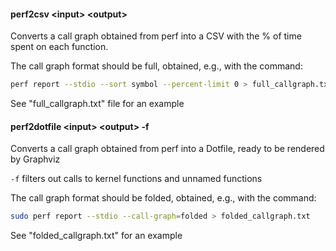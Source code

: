 #### perf2csv \<input> \<output>

Converts a call graph obtained from perf into a CSV with the % of time spent on each function.

The call graph format should be full, obtained, e.g., with the command:

```bash
perf report --stdio --sort symbol --percent-limit 0 > full_callgraph.txt
```

See "full_callgraph.txt" file for an example

#### perf2dotfile \<input> \<output> -f

Converts a call graph obtained from perf into a Dotfile, ready to be rendered by Graphviz

`-f` filters out calls to kernel functions and unnamed functions

The call graph format should be folded, obtained, e.g., with the command:

```bash
sudo perf report --stdio --call-graph=folded > folded_callgraph.txt
```

See "folded_callgraph.txt" for an example
